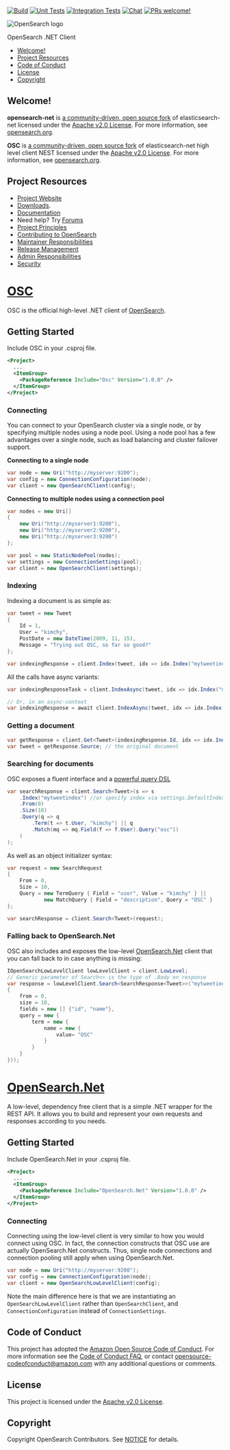 [![Build](https://github.com/opensearch-project/opensearch-net/actions/workflows/compile.yml/badge.svg)](https://github.com/opensearch-project/opensearch-net/actions/workflows/compile.yml)
[![Unit Tests](https://github.com/opensearch-project/opensearch-net/actions/workflows/test-jobs.yml/badge.svg)](https://github.com/opensearch-project/opensearch-net/actions/workflows/test-jobs.yml)
[![Integration Tests](https://github.com/opensearch-project/opensearch-net/actions/workflows/integration.yml/badge.svg)](https://github.com/opensearch-project/opensearch-net/actions/workflows/integration.yml)
[![Chat](https://img.shields.io/badge/chat-on%20forums-blue)](https://discuss.opendistrocommunity.dev/c/clients/)
[![PRs welcome!](https://img.shields.io/badge/PRs-welcome!-success)](https://github.com/opensearch-project/opensearch-net/compare)

![OpenSearch logo](OpenSearch.svg)

OpenSearch .NET Client

- [Welcome!](#welcome)
- [Project Resources](#project-resources)
- [Code of Conduct](#code-of-conduct)
- [License](#license)
- [Copyright](#copyright)

## Welcome!

**opensearch-net** is [a community-driven, open source fork](https://aws.amazon.com/blogs/opensource/introducing-opensearch/) of elasticsearch-net licensed under the [Apache v2.0 License](LICENSE.txt). For more information, see [opensearch.org](https://opensearch.org/).

**OSC** is [a community-driven, open source fork](https://aws.amazon.com/blogs/opensource/introducing-opensearch/) of elasticsearch-net high level client NEST licensed under the [Apache v2.0 License](LICENSE.txt). For more information, see [opensearch.org](https://opensearch.org/).

## Project Resources

* [Project Website](https://opensearch.org/)
* [Downloads](https://opensearch.org/downloads.html).
* [Documentation](https://opensearch.org/docs/)
* Need help? Try [Forums](https://discuss.opendistrocommunity.dev/)
* [Project Principles](https://opensearch.org/#principles)
* [Contributing to OpenSearch](CONTRIBUTING.md)
* [Maintainer Responsibilities](MAINTAINERS.md)
* [Release Management](RELEASING.md)
* [Admin Responsibilities](ADMINS.md)
* [Security](SECURITY.md)

# [OSC](https://github.com/opensearch-project/opensearch-net/tree/main/src/Osc)

OSC is the official high-level .NET client of [OpenSearch](https://github.com/opensearch-project/OpenSearch).

## Getting Started
Include OSC in your .csproj file.
```xml
<Project>
  ...
  <ItemGroup>
    <PackageReference Include="Osc" Version="1.0.0" />
  </ItemGroup>
</Project>
```

### Connecting

You can connect to your OpenSearch cluster via a single node, or by specifying multiple nodes using a node pool. Using a node pool has a few advantages over a single node, such as load balancing and cluster failover support.

**Connecting to a single node**
```csharp
var node = new Uri("http://myserver:9200");
var config = new ConnectionConfiguration(node);
var client = new OpenSearchClient(config);
```

**Connecting to multiple nodes using a connection pool**
```csharp
var nodes = new Uri[]
{
    new Uri("http://myserver1:9200"),
    new Uri("http://myserver2:9200"),
    new Uri("http://myserver3:9200")
};

var pool = new StaticNodePool(nodes);
var settings = new ConnectionSettings(pool);
var client = new OpenSearchClient(settings);
```

### Indexing

Indexing a document is as simple as:

```csharp
var tweet = new Tweet
{
    Id = 1,
    User = "kimchy",
    PostDate = new DateTime(2009, 11, 15),
    Message = "Trying out OSC, so far so good?"
};

var indexingResponse = client.Index(tweet, idx => idx.Index("mytweetindex")); //or specify index via settings.DefaultIndex("mytweetindex");
```

All the calls have async variants:

```csharp
var indexingResponseTask = client.IndexAsync(tweet, idx => idx.Index("mytweetindex")); // returns a Task<IndexResponse>

// Or, in an async-context
var indexingResponse = await client.IndexAsync(tweet, idx => idx.Index("mytweetindex")); // awaits a Task<IndexResponse>
```

### Getting a document

```csharp
var getResponse = client.Get<Tweet>(indexingResponse.Id, idx => idx.Index("mytweetindex")); // returns an IGetResponse mapped 1-to-1 with the OpenSearch JSON response
var tweet = getResponse.Source; // the original document
```

### Searching for documents

OSC exposes a fluent interface and a [powerful query DSL](https://opensearch.org/docs/latest/opensearch/query-dsl/index/)

```csharp
var searchResponse = client.Search<Tweet>(s => s
    .Index("mytweetindex") //or specify index via settings.DefaultIndex("mytweetindex");
    .From(0)
    .Size(10)
    .Query(q => q
        .Term(t => t.User, "kimchy") || q
        .Match(mq => mq.Field(f => f.User).Query("osc"))
    )
);
```

As well as an object initializer syntax:

```csharp
var request = new SearchRequest
{
    From = 0,
    Size = 10,
    Query = new TermQuery { Field = "user", Value = "kimchy" } || 
            new MatchQuery { Field = "description", Query = "OSC" }
};

var searchResponse = client.Search<Tweet>(request);
```
### Falling back to OpenSearch.Net

OSC also includes and exposes the low-level [OpenSearch.Net](https://github.com/opensearch-project/opensearch-net/tree/main/src/OpenSearch.Net) client that you can fall back to in case anything is missing:

```csharp
IOpenSearchLowLevelClient lowLevelClient = client.LowLevel;
// Generic parameter of Search<> is the type of .Body on response
var response = lowLevelClient.Search<SearchResponse<Tweet>>("mytweetindex", PostData.Serializable(new
{
    from = 0,
    size = 10,
    fields = new [] {"id", "name"},
    query = new {
        term = new {
            name = new {
                value= "OSC"
            }
        }
    }
}));
```

# [OpenSearch.Net](src/OpenSearch.Net)

A low-level, dependency free client that is a simple .NET wrapper for the REST API. It allows you to build and represent your own requests and responses according to you needs.

## Getting Started
Include OpenSearch.Net in your .csproj file.
```xml
<Project>
  ...
  <ItemGroup>
    <PackageReference Include="OpenSearch.Net" Version="1.0.0" />
  </ItemGroup>
</Project>
```

### Connecting

Connecting using the low-level client is very similar to how you would connect using OSC. In fact, the connection constructs that OSC use are actually OpenSearch.Net constructs. Thus, single node connections and connection pooling still apply when using OpenSearch.Net.

```csharp
var node = new Uri("http://myserver:9200");
var config = new ConnectionConfiguration(node);
var client = new OpenSearchLowLevelClient(config);
```

Note the main difference here is that we are instantiating an `OpenSearchLowLevelClient` rather than `OpenSearchClient`, and `ConnectionConfiguration` instead of `ConnectionSettings`.

## Code of Conduct

This project has adopted the [Amazon Open Source Code of Conduct](CODE_OF_CONDUCT.md). For more information see the [Code of Conduct FAQ](https://aws.github.io/code-of-conduct-faq), or contact [opensource-codeofconduct@amazon.com](mailto:opensource-codeofconduct@amazon.com) with any additional questions or comments.

## License

This project is licensed under the [Apache v2.0 License](LICENSE.txt).

## Copyright

Copyright OpenSearch Contributors. See [NOTICE](./NOTICE.txt) for details.
